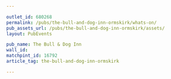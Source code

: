 ```yaml
---

outlet_id: 680268
permalink: /pubs/the-bull-and-dog-inn-ormskirk/whats-on/
pub_assets_url: /pubs/the-bull-and-dog-inn-ormskirk/assets/
layout: PubEvents

pub_name: The Bull & Dog Inn
wall_id:
matchpint_id: 16792 
article_tag: the-bull-and-dog-inn-ormskirk

---
```





